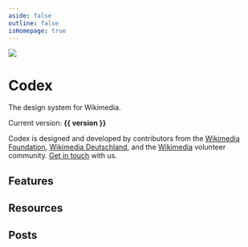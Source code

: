 ```yaml
---
aside: false
outline: false
isHomepage: true
---
```

<script setup>
import { CdxIcon, CdxButton, CdxCard } from '@wikimedia/codex';
import { cdxIconLogoWikimedia, cdxIconPalette, cdxIconListBullet, cdxIconPuzzle, cdxIconHeart, cdxIconLayout } from '@wikimedia/codex-icons';
import { version } from '../../codex/package.json';
import CdxDocsVersionBanner from '../src/components/version-banner/VersionBanner.vue';
</script>

<div class="cdx-docs-home">

<div class="cdx-docs-home__hero">
	<div class="cdx-docs-home__hero__content">
		<div>
			<img src="/logo-Codex-inverted.svg">
			<h1 class="cdx-docs-home__hero__title">Codex</h1>
		</div>
		<p class="cdx-docs-home__hero__tagline">The design system for Wikimedia.</p>
	</div>
</div>

<cdx-docs-version-banner />

Current version: **{{ version }}**

Codex is designed and developed by contributors from the [Wikimedia Foundation](https://wikimediafoundation.org/),
[Wikimedia Deutschland](https://www.wikimedia.de/), and the [Wikimedia](https://www.wikimedia.org/)
volunteer community. [Get in touch](./using-codex/contact.md) with us.

<div class="cdx-docs-home__resources">
	<cdx-card url="./using-codex/accessing-codex.html">
		<template #title>Using Codex</template>
		<template #description>Learn how to use Codex to design and build user interfaces</template>
	</cdx-card>
	<cdx-card url="./contributing/overview.html">
		<template #title>Contributing guidelines</template>
		<template #description>Learn about how we work on Codex and how you can help</template>
	</cdx-card>
</div>

## Features

<div class="cdx-docs-home__features">
	<cdx-card url="./style-guide/overview.html" :icon="cdxIconPalette">
		<template #title>Style Guide</template>
		<template #description>Create harmonious designs across Wikimedia</template>
	</cdx-card>
	<cdx-card url="./design-tokens/overview.html" :icon="cdxIconListBullet">
		<template #title>Tokens</template>
		<template #description>Write styles consistent with the Codex Style Guide</template>
	</cdx-card>
	<cdx-card url="./components/overview.html" :icon="cdxIconPuzzle">
		<template #title>Components</template>
		<template #description>Build usable, accessible, translatable applications</template>
	</cdx-card>
	<cdx-card url="./icons/overview.html" :icon="cdxIconHeart">
		<template #title>Icons</template>
		<template #description>Access a collection of icons with language and directionality variants</template>
	</cdx-card>
	<cdx-card url="./composables/overview.html" :icon="cdxIconLayout">
		<template #title>Composables</template>
		<template #description>Re-use logic and apply common patterns from the Codex codebase</template>
	</cdx-card>
</div>

## Resources

<div class="cdx-docs-home__resources">
	<cdx-card url="https://www.figma.com/community/file/1448742124788019850/codex">
		<template #title>Codex Figma</template>
		<template #description>Design with Codex components in Figma</template>
	</cdx-card>
	<cdx-card url="https://www.mediawiki.org/wiki/Codex">
		<template #title>MediaWiki</template>
		<template #description>Learn about using Codex within MediaWiki</template>
	</cdx-card>
	<cdx-card url="https://gerrit.wikimedia.org/r/admin/repos/design/codex">
		<template #title>Gerrit</template>
		<template #description>Visit the canonical Codex codebase</template>
	</cdx-card>
	<cdx-card url="https://github.com/wikimedia/design-codex">
		<template #title>GitHub</template>
		<template #description>Visit a mirror of the Gerrit codebase on GitHub</template>
	</cdx-card>
</div>

## Posts

<div class="cdx-docs-home__posts">
	<cdx-card
		class="cdx-docs-home__posts__post--set-background-position"
		url="https://diff.wikimedia.org/2024/12/18/codex-year-2024-in-reviewkey-milestones-and-innovations/"
		:thumbnail="{ url: 'https://diff.wikimedia.org/wp-content/uploads/2024/12/grid-template-2.jpg?fit=600%2C400' }">
		<template #title>Codex – Year 2024 in Review</template>
		<template #description> 18 December 2024 by Volker E. and Wikimedia Foundation Design System Team</template>
	</cdx-card>
	<cdx-card url="https://diff.wikimedia.org/2024/05/16/making-the-wikiverse-more-inclusive-our-journey-with-codex-and-beyond/" :thumbnail="{ url: 'https://diff.wikimedia.org/wp-content/uploads/2024/05/this-is-for-everyone.png?fit=600%2C213' }">
		<template #title>Making the Wikiverse More Inclusive: Our Journey with Codex and Beyond</template>
		<template #description>16 May 2024 by Volker E.</template>
	</cdx-card>
	<cdx-card url="https://diff.wikimedia.org/2022/12/22/creating-the-wikimedia-design-system/" :thumbnail="{ url: 'https://diff.wikimedia.org/wp-content/uploads/2022/12/CodexDiffPost-HeaderImage.png?fit=600%2C238' }">
		<template #title>Creating the Wikimedia Design System</template>
		<template #description>22 December 2022 by ATomasevich WMF, Lauren de Lench, Bárbara Martínezand Volker E.	</template>
	</cdx-card>
</div>

</div>

<style lang="less">
@import ( reference ) '@wikimedia/codex-design-tokens/theme-wikimedia-ui.less';

@font-size-cdx-docs-title: 5em;
@font-size-cdx-docs-tagline: 2em;

/* stylelint-disable selector-class-pattern */
.cdx-docs-home {
	.cdx-card {
		color: @color-base;

		&:hover {
			color: @color-base;
			text-decoration: @text-decoration-none;
		}
	}

	&__hero {
		// TODO: This is semantically incorrect, there needs to be a static token.
		background-color: @background-color-progressive;
		color: @color-inverted-fixed;
		position: relative;
		left: @spacing-half;
		width: @size-viewport-width-full;
		margin-bottom: @spacing-200;
		margin-left: calc( @size-viewport-width-full / -2 );
		padding: @spacing-150;

		@media screen and ( min-width: @min-width-breakpoint-mobile ) {
			/* Accounts for .VPDoc having padding-top: 32px */
			margin-top: -@spacing-200;
		}

		@media screen and ( min-width: @min-width-breakpoint-tablet ) {
			/* Accounts for .VPDoc having padding-top: 48px */
			margin-top: -@spacing-300;
			padding: @spacing-200;
		}

		&__content {
			--vp-width-tablet: 752px;
			--vp-width-desktop: 784px;

			@media screen and ( min-width: @min-width-breakpoint-tablet ) {
				/* borrowing width value of .VPDoc > .container > .content
					to ensure content stays aligned */
				max-width: var( --vp-width-tablet );
				margin: 0;
			}

			@media screen and ( min-width: @min-width-breakpoint-desktop ) {
				/* borrowing width value of .VPDoc > .container > .content
					to ensure content stays aligned */
				max-width: var( --vp-width-desktop );
				margin: 0 auto;
				padding: 0 @spacing-300;
			}

			@media screen and ( min-width: @min-width-breakpoint-desktop-wide ) {
				padding: 0 @spacing-200;
			}
		}

		/* @media screen and ( min-width: @min-width-breakpoint-tablet ) {
			display: flex;
		} */

		img {
			/* stylelint-disable-next-line scale-unlimited/declaration-strict-value */
			width: 6em;
			/* stylelint-disable-next-line scale-unlimited/declaration-strict-value */
			height: 6em;
			margin-top: 0;
			margin-right: @spacing-100;
		}

		&__content div {
			display: block;
			margin-bottom: 0;

			@media screen and ( min-width: @min-width-breakpoint-tablet ) {
				display: flex;
				align-items: flex-end;
				margin-bottom: @spacing-400;
			}
		}

		// Need to put `.vp-doc` here to override the default VitePress heading styles.
		.vp-doc &__title {
			color: @color-inverted-fixed;
			/* stylelint-disable-next-line scale-unlimited/declaration-strict-value */
			max-width: 400px;
			font-family: @font-family-base;
			font-size: @font-size-cdx-docs-title;
			font-weight: @font-weight-bold;
			line-height: initial;
		}

		.vp-doc &__tagline {
			/* stylelint-disable-next-line scale-unlimited/declaration-strict-value */
			max-width: 330px;
			margin: 0;
			font-family: @font-family-base;
			font-size: @font-size-cdx-docs-tagline;
			font-weight: @font-weight-bold;
			line-height: initial;
		}
	}

	&__features,
	&__posts {
		display: flex;
		flex-direction: column;
		row-gap: @spacing-50;
	}

	&__resources {
		display: flex;
		flex-wrap: wrap;
		gap: @spacing-50;
		margin-top: @spacing-200;

		/* stylelint-disable-next-line no-descending-specificity */
		.cdx-card {
			width: calc( @size-half - @spacing-25 );

			&:hover {
				text-decoration: @text-decoration-none;
			}
		}
	}

	&__posts {
		&__post--set-background-position {
			.cdx-thumbnail__image {
				/* stylelint-disable-next-line scale-unlimited/declaration-strict-value */
				background-position: 0, 0;
			}
		}
	}
}
/* stylelint-enable selector-class-pattern */
</style>
